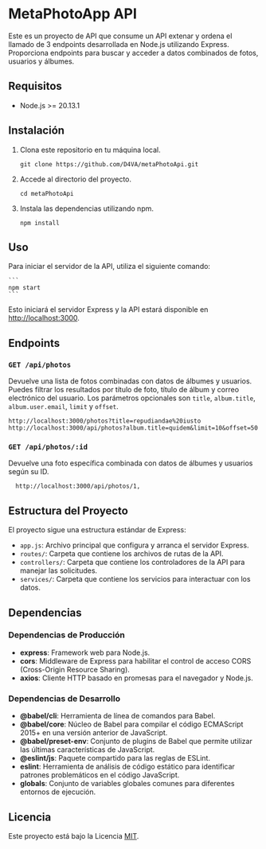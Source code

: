# MetaPhotoApp API

Este es un proyecto de API que consume un API extenar y ordena el llamado de 3 endpoints desarrollada en Node.js utilizando Express. Proporciona endpoints para buscar y acceder a datos combinados de fotos, usuarios y álbumes.

## Requisitos

- Node.js >= 20.13.1
  
## Instalación

1. Clona este repositorio en tu máquina local.

    ```
    git clone https://github.com/D4VA/metaPhotoApi.git
    ```

2. Accede al directorio del proyecto.

    ```
    cd metaPhotoApi
    ```

3. Instala las dependencias utilizando npm.

    ```
    npm install
    ```

## Uso

Para iniciar el servidor de la API, utiliza el siguiente comando:

    ```
    npm start
    ```

Esto iniciará el servidor Express y la API estará disponible en [http://localhost:3000](http://localhost:3000).

## Endpoints

### `GET /api/photos`

Devuelve una lista de fotos combinadas con datos de álbumes y usuarios. Puedes filtrar los resultados por título de foto, título de álbum y correo electrónico del usuario. Los parámetros opcionales son `title`, `album.title`, `album.user.email`, `limit` y `offset`.

```
http://localhost:3000/photos?title=repudiandae%20iusto
http://localhost:3000/api/photos?album.title=quidem&limit=10&offset=50
```

### `GET /api/photos/:id`

Devuelve una foto específica combinada con datos de álbumes y usuarios según su ID.
```
  http://localhost:3000/api/photos/1,
```

## Estructura del Proyecto

El proyecto sigue una estructura estándar de Express:

- `app.js`: Archivo principal que configura y arranca el servidor Express.
- `routes/`: Carpeta que contiene los archivos de rutas de la API.
- `controllers/`: Carpeta que contiene los controladores de la API para manejar las solicitudes.
- `services/`: Carpeta que contiene los servicios para interactuar con los datos.

## Dependencias

### Dependencias de Producción

- **express**: Framework web para Node.js.
- **cors**: Middleware de Express para habilitar el control de acceso CORS (Cross-Origin Resource Sharing).
- **axios**: Cliente HTTP basado en promesas para el navegador y Node.js.

### Dependencias de Desarrollo

- **@babel/cli**: Herramienta de línea de comandos para Babel.
- **@babel/core**: Núcleo de Babel para compilar el código ECMAScript 2015+ en una versión anterior de JavaScript.
- **@babel/preset-env**: Conjunto de plugins de Babel que permite utilizar las últimas características de JavaScript.
- **@eslint/js**: Paquete compartido para las reglas de ESLint.
- **eslint**: Herramienta de análisis de código estático para identificar patrones problemáticos en el código JavaScript.
- **globals**: Conjunto de variables globales comunes para diferentes entornos de ejecución.

## Licencia

Este proyecto está bajo la Licencia [MIT](LICENSE).
